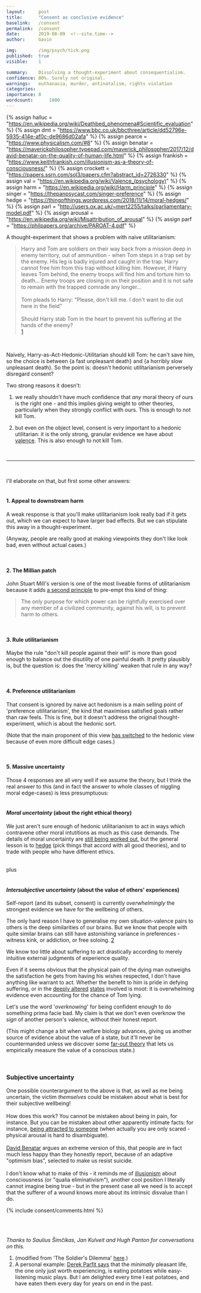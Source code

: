 ```yaml
---
layout:     post
title:      "Consent as conclusive evidence"
baselink:   /consent
permalink:  /consent
date:       2019-08-09  <!--site.time-->
author:     Gavin

img:        /img/psych/tick.png
published:	true
visible: 	1

summary:    Dissolving a thought-experiment about consequentialism.
confidence:	80%. Surely not original.
warnings:	euthanasia, murder, antinatalism, rights violation
categories: 
importance: 8
wordcount:		1000
---
```



{%	assign halluc = "https://en.wikipedia.org/wiki/Deathbed_phenomena#Scientific_evaluation"	%}
{%	assign dmt = "https://www.bbc.co.uk/bbcthree/article/dd52796e-5935-414e-af0c-de9686d02afa"	%}
{%	assign pearce = "https://www.physicalism.com/#8"		%}
{%	assign benatar = "https://maverickphilosopher.typepad.com/maverick_philosopher/2017/12/david-benatar-on-the-quality-of-human-life.html"	%}
{%	assign frankish = "https://www.keithfrankish.com/illusionism-as-a-theory-of-consciousness/"		%}
{%	assign crockett = "https://papers.ssrn.com/sol3/papers.cfm?abstract_id=2726330"	%}
{%	assign val = "https://en.wikipedia.org/wiki/Valence_(psychology)"	%}
{%	assign harm = "https://en.wikipedia.org/wiki/Harm_principle"		%}
{%	assign singer = "https://thepanpsycast.com/singer-preference"		%}
{%	assign hedge = "https://thingofthings.wordpress.com/2018/11/14/moral-hedges/"		%}
{%	assign parl = "http://users.ox.ac.uk/~mert2255/talks/parliamentary-model.pdf"		%}
{%	assign arousal = "https://en.wikipedia.org/wiki/Misattribution_of_arousal"			%}
{%	assign parf = "https://philpapers.org/archive/PAROAT-4.pdf"			%}


A thought-experiment that shows a problem with naive utilitarianism:

> Harry and Tom are soldiers on their way back from a mission deep in enemy territory, out of ammunition - when Tom steps in a trap set by the enemy. His leg is badly injured and caught in the trap. Harry cannot free him from this trap without killing him. However, if Harry leaves Tom behind, the enemy troops will find him and torture him to death... Enemy troops are closing in on their position and it is not safe to remain with the trapped comrade any longer... <br><br> Tom pleads to Harry: "Please, don't kill me. I don't want to die out here in the field"<br><br> Should Harry stab Tom in the heart to prevent his suffering at the hands of the enemy?<br><a href="#fn:1" id="fnref:1">1</a>

<br>

Naively, Harry-as-Act-Hedonic-Utilitarian should kill Tom: he can't save him, so the choice is between \{a fast unpleasant death\} and \{a horribly slow unpleasant death\}. So the point is: doesn't hedonic utilitarianism perversely disregard consent?

Two strong reasons it doesn't: <br>

1. we really shouldn't have much confidence that _any_ moral theory of ours is the right one - and this implies giving weight to other theories, particularly when they strongly conflict with ours. This is enough to not kill Tom. 

2. but even on the object level, consent is very important to a hedonic utilitarian: it is the only strong, granular evidence we have about <a href="{{val}}">valence</a>. This is also enough to not kill Tom.

<br>

---

<br>

I'll elaborate on that, but first some other answers:<br><br>


#### 1. Appeal to downstream harm

A weak response is that you'll make utilitarianism look really bad if it gets out, which we can expect to have larger bad effects. But we can stipulate this away in a thought-experiment.

(Anyway, people are really good at making viewpoints they don't like look bad, even without actual cases.)

<br>

#### 2. The Millian patch

John Stuart Mill's version is one of the most liveable forms of utilitarianism because it adds <a href="{{harm}}">a second principle</a> to pre-empt this kind of thing:

> The only purpose for which power can be rightfully exercised over any member of a civilized community, against his will, is to prevent harm to others.

<br>

#### 3. Rule utilitarianism

Maybe the rule "don't kill people against their will" is more than good enough to balance out the disutility of one painful death. It pretty plausibly is, but the question is: does the 'mercy killing' weaken that rule in any way?

<br>

#### 4. Preference utilitarianism

That consent is ignored by naive act hedonism is a main selling point of 'preference utilitarianism', the kind that maximises satisfied goals rather than raw feels. This is fine, but it doesn't address the original thought-experiment, which is about the hedonic sort.

(Note that the main proponent of this view <a href="{{singer}}">has switched</a> to the hedonic view because of even more difficult edge cases.)

<br>

#### 5. Massive uncertainty

Those 4 responses are all very well if we assume the theory, but I think the real answer to this (and in fact the answer to whole classes of niggling moral edge-cases) is less presumptuous:
<br><br>

#### _Moral uncertainty_ (about the right ethical theory)

We just aren't sure enough of hedonic utilitarianism to act in ways which contravene other moral intutitions as much as this case demands. The details of moral uncertainty are <a href="{{parl}}">still being worked out</a>, but the general lesson is to <a href="{{hedge}}">hedge</a> (pick things that accord with all good theories), and to trade with people who have different ethics. <br><br>

plus<br><br>

#### _Intersubjective uncertainty_ (about the value of others' experiences)

Self-report (and its subset, consent) is currently _overwhelmingly_ the strongest evidence we have for the wellbeing of others.

The only hard reason I have to generalise my own situation-valence pairs to others is the deep similarities of our brains. But we know that people with quite similar brains can still have astonishing variance in preferences - witness kink, or addiction, or free soloing. <a href="#fn:2" id="fnref:2">2</a>

We know too little about suffering to act drastically according to merely intuitive external judgments of experience quality. 

Even if it seems obvious that the physical pain of the dying man outweighs the satisfaction he gets from having his wishes respected, I don't have anything like warrant to act. Whether the benefit to him is pride in defying suffering, or in the <a href="{{halluc}}">deeply altered</a> <a href="{{dmt}}">states</a> involved is moot: it is overwhelming evidence even accounting for the chance of Tom lying.

Let's use the word '_overknowing_' for being confident enough to do something prima facie bad. My claim is that we don't even overknow the _sign_ of another person's valence, without their honest report.

(This might change a bit when welfare biology advances, giving us another source of evidence about the value of a state, but it'll never be countermanded unless we discover some <a href="{{pearce}}">far-out theory</a> that lets us empirically measure the value of a conscious state.)

<br>

<div class="accordion">
    <h3>Subjective uncertainty</h3>
    <div>
		One possible counterargument to the above is that, as well as me being uncertain, the victim <i>themselves</i> could be mistaken about what is best for their subjective wellbeing!<br><br>
<!--  -->
		How does this work? You cannot be mistaken about being in pain, for instance. But you can be mistaken about other apparently intimate facts: for instance, <a href="{{arousal}}">being attracted to someone</a> (when actually you are only scared - physical arousal is hard to disambiguate).<br><br>
<!--  -->
		<a href="{{benatar}}">David Benatar</a> argues an extreme version of this, that people are in fact much less happy than they honestly report, because of an adaptive "optimism bias", selected to make us resist suicide.<br><br>
<!--  -->
		I don't know what to make of this - it reminds me of <a href="{{frankish}}">illusionism</a> about consciousness (or "qualia eliminativism"), another cool position I literally cannot imagine being true - but in the present case all we need is to accept that the sufferer of a wound knows more about its intrinsic disvalue than I do.
	</div>
</div>

{%  include consent/comments.html %}

<br> <br>

_Thanks to Saulius Šimčikas, Jan Kulveit and Hugh Panton for conversations on this._



<div class="footnotes">
<ol>
	<li class="footnote" id="fn:1">
		(modified from 'The Soldier's Dilemma' <a href="{{crockett}}">here</a>.)
	</li>
<!--  -->
	<li class="footnote" id="fn:2">
		A personal example: <a href="{{parf}}">Derek Parfit says</a> that the <i>minimally</i> pleasant life, the one only just worth experiencing, is eating potatoes while easy-listening music plays. But I am delighted every time I eat potatoes, and have eaten them every day for years on end in the past.
	</li>
</ol>
</div>




